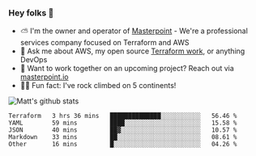 

### Hey folks 👋

- ⛅️ I'm the owner and operator of [Masterpoint](https://masterpoint.io) - We're a professional services company focused on Terraform and AWS
- 💬 Ask me about AWS, my open source [Terraform work](https://github.com/masterpointio?q=terraform&type=&language=hcl), or anything DevOps
- 🔨 Want to work together on an upcoming project? Reach out via [masterpoint.io](https://masterpoint.io)
- 🧗‍♂️ Fun fact: I've rock climbed on 5 continents! 


![Matt's github stats](https://github-readme-stats.vercel.app/api?username=Gowiem&count_private=true&theme=cobalt&show_icons=true)

<!--START_SECTION:waka-->
```text
Terraform   3 hrs 36 mins   ██████████████░░░░░░░░░░░   56.46 % 
YAML        59 mins         ████░░░░░░░░░░░░░░░░░░░░░   15.58 % 
JSON        40 mins         ██▓░░░░░░░░░░░░░░░░░░░░░░   10.57 % 
Markdown    33 mins         ██░░░░░░░░░░░░░░░░░░░░░░░   08.61 % 
Other       16 mins         █░░░░░░░░░░░░░░░░░░░░░░░░   04.26 % 
```
<!--END_SECTION:waka-->
